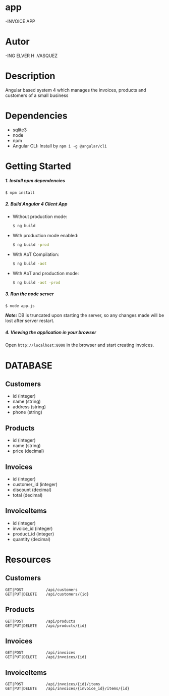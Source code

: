 # app
-INVOICE APP
# Autor
-ING ELVER H .VASQUEZ
# Description

 
Angular based system 4 which manages the invoices, products and customers of a small business
# Dependencies

- sqlite3
- node
- npm
- Angular CLI: Install by `npm i -g @angular/cli`

# Getting Started

##### 1. Install npm dependencies
`$ npm install` 

##### 2. Build Angular 4 Client App
- Without production mode:

    ```sh
    $ ng build
    ```

- With production mode enabled: 

    ```sh
    $ ng build -prod
    ```

- With AoT Compilation: 

    ```sh
    $ ng build -aot
    ```

- With AoT and production mode: 

    ```sh
    $ ng build -aot -prod
    ```

##### 3. Run the node server
`$ node app.js`

***Note:*** DB is truncated upon starting the server, so any changes made will be lost after server restart.

##### 4. Viewing the application in your browser
Open `http://localhost:8000` in the browser and start creating invoices.

# DATABASE

## Customers

- id (integer)
- name (string)
- address (string)
- phone (string)


## Products

- id (integer)
- name (string)
- price (decimal)

## Invoices

- id (integer)
- customer_id (integer)
- discount (decimal)
- total (decimal)

## InvoiceItems

- id (integer)
- invoice_id (integer)
- product_id (integer)
- quantity (decimal)


# Resources

## Customers
```
GET|POST          /api/customers
GET|PUT|DELETE    /api/customers/{id}
```

## Products
```
GET|POST          /api/products
GET|PUT|DELETE    /api/products/{id}
```
## Invoices
```
GET|POST          /api/invoices
GET|PUT|DELETE    /api/invoices/{id}
```

## InvoiceItems
```
GET|POST          /api/invoices/{id}/items
GET|PUT|DELETE    /api/invoices/{invoice_id}/items/{id}
```



